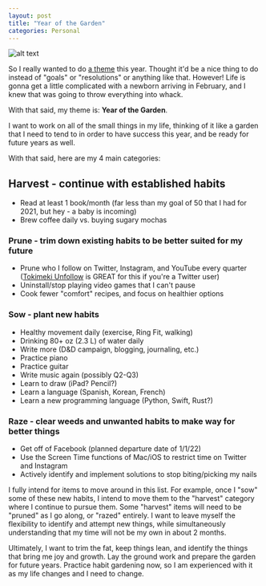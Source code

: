```yaml
---
layout: post
title: "Year of the Garden"
categories: Personal
---
```


![alt text][headerImg]

So I really wanted to do [a theme](https://www.themesystem.com/) this year. Thought it'd be a nice thing to do instead of "goals" or "resolutions" or anything like that. However! Life is gonna get a little complicated with a newborn arriving in February, and I knew that was going to throw everything into whack.

With that said, my theme is: **Year of the Garden**.

<!-- more -->

I want to work on all of the small things in my life, thinking of it like a garden that I need to tend to in order to have success this year, and be ready for future years as well.

With that said, here are my 4 main categories:

## Harvest - continue with established habits

- Read at least 1 book/month (far less than my goal of 50 that I had for 2021, but hey - a baby is incoming)
- Brew coffee daily vs. buying sugary mochas

### Prune - trim down existing habits to be better suited for my future

- Prune who I follow on Twitter, Instagram, and YouTube every quarter ([Tokimeki Unfollow](https://tokimeki-unfollow.glitch.me) is GREAT for this if you're a Twitter user)
- Uninstall/stop playing video games that I can't pause
- Cook fewer "comfort" recipes, and focus on healthier options

### Sow - plant new habits

- Healthy movement daily (exercise, Ring Fit, walking)
- Drinking 80+ oz (2.3 L) of water daily
- Write more (D&D campaign, blogging, journaling, etc.)
- Practice piano
- Practice guitar
- Write music again (possibly Q2-Q3)
- Learn to draw (iPad? Pencil?)
- Learn a language (Spanish, Korean, French)
- Learn a new programming language (Python, Swift, Rust?)

### Raze - clear weeds and unwanted habits to make way for better things

- Get off of Facebook (planned departure date of 1/1/22)
- Use the Screen Time functions of Mac/iOS to restrict time on Twitter and Instagram
- Actively identify and implement solutions to stop biting/picking my nails

I fully intend for items to move around in this list. For example, once I "sow" some of these new habits, I intend to move them to the "harvest" category where I continue to pursue them. Some "harvest" items will need to be "pruned" as I go along, or "razed" entirely. I want to leave myself the flexibility to identify and attempt new things, while simultaneously understanding that my time will not be my own in about 2 months.

Ultimately, I want to trim the fat, keep things lean, and identify the things that bring me joy and growth. Lay the ground work and prepare the garden for future years. Practice habit gardening now, so I am experienced with it as my life changes and I need to change.

[headerImg]: https://images.squarespace-cdn.com/content/v1/555dd767e4b0c1834b5b6595/1580185618952-77GY5JMT4XS8QGC4OXFL/IMG_6150.png